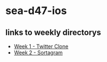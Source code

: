 sea-d47-ios
===========

## links to weekly directorys
* [Week 1 - Twitter Clone ](week-1/)
* [Week 2 - Sortagram](week-2/)

